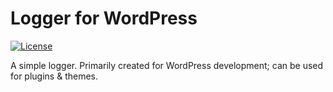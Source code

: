 # Logger for WordPress

[![License](http://poser.pugx.org/pangolia/container/license)](https://packagist.org/packages/pangolia/container)

A simple logger. Primarily created for WordPress development; can be used for plugins & themes.